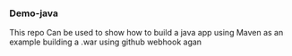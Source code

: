 ### Demo-java ####
This repo Can be used to show how to build a java app using Maven as an example building a .war using github webhook agan

